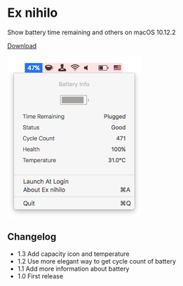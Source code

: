 # Ex nihilo
Show battery time remaining and others on macOS 10.12.2

[Download](https://github.com/Vayn/ex-nihilo/blob/master/ExNihilo_1.3.dmg?raw=true)

![Screenshot][1]

## Changelog

- 1.3 Add capacity icon and temperature
- 1.2 Use more elegant way to get cycle count of battery
- 1.1 Add more information about battery
- 1.0 First release

[1]: https://github.com/Vayn/ex-nihilo/blob/master/Screenshot.png?raw=true


